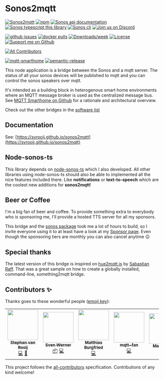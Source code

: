 # Sonos2mqtt

[![Sonos2mqtt][badge_sonos-mqtt]][link_sonos-mqtt]
[![npm][badge_npm]][link_npm]
[![Sonos api documentation][badge_sonos-docs]][link_sonos-docs]
[![Sonos typescript this library][badge_sonos-typescript]][link_sonos-typescript]
[![Sonos cli][badge_sonos-cli]][link_sonos-cli]
[![Join us on Discord][badge_discord]][link_discord]

[![github issues][badge_issues]][link_issues]
[![docker pulls][badge_docker]][link_docker]
[![Downloads/week](https://img.shields.io/npm/dw/sonos2mqtt.svg?style=flat-square)](https://npmjs.org/package/sonos2mqtt)
[![License](https://img.shields.io/npm/l/sonos2mqtt.svg?style=flat-square)](https://github.com/svrooij/sonos2mqtt/blob/master/package.json)
[![Support me on Github][badge_sponsor]][link_sponsor]

<!-- [![npm](https://img.shields.io/npm/v/sonos2mqtt.svg?style=flat-square)](https://www.npmjs.com/package/sonos2mqtt)
[![docker pulls][badge_docker]][link_docker]
[![Support me on Github][badge_sponsor]][link_sponsor]
[![github issues][badge_issues]][link_issues]
[![Run build and publish][badge_build]][link_build] -->
<!-- ALL-CONTRIBUTORS-BADGE:START - Do not remove or modify this section -->
[![All Contributors](https://img.shields.io/badge/all_contributors-6-orange.svg?style=flat-square)](#contributors-)
<!-- ALL-CONTRIBUTORS-BADGE:END -->
[![mqtt-smarthome](https://img.shields.io/badge/mqtt-smarthome-blue.svg?style=flat-square)](https://github.com/mqtt-smarthome/mqtt-smarthome)
[![semantic-release](https://img.shields.io/badge/%20%20%F0%9F%93%A6%F0%9F%9A%80-semantic--release-e10079.svg?style=flat-square)](https://github.com/semantic-release/semantic-release)

This node application is a bridge between the Sonos and a mqtt server. The status of all your sonos devices will be published to mqtt and you can control the sonos speakers over mqtt.

It's intended as a building block in heterogenous smart home environments where an MQTT message broker is used as the centralized message bus. See [MQTT Smarthome on Github](https://github.com/mqtt-smarthome/mqtt-smarthome) for a rationale and architectural overview.

Check out the other bridges in the [software list](https://github.com/mqtt-smarthome/mqtt-smarthome/blob/master/Software.md)

## Documentation

See: [https://svrooij.github.io/sonos2mqtt](https://svrooij.github.io/sonos2mqtt)

## Node-sonos-ts

This library depends on [node-sonos-ts](https://github.com/svrooij/node-sonos-ts/) which I also developed. All other libraries using node-sonos-ts should also be able to implemented all the nice features included there. Like **notifications**  or **text-to-speech** which are the coolest new additions for **sonos2mqtt**!

## Beer or Coffee

I'm a big fan of beer and coffee. To provide something extra to everybody who is sponsoring me, I'll provide a hosted TTS server for all my sponsors.

This bridge and the [sonos package](https://github.com/svrooij/node-sonos-ts) took me a lot of hours to build, so I invite everyone using it to at least have a look at my [Sponsor page](https://github.com/sponsors/svrooij). Even though the sponsoring tiers are monthly you can also cancel anytime :wink:

## Special thanks

The latest version of this bridge is inspired on [hue2mqtt.js](https://github.com/hobbyquaker/hue2mqtt.js) by [Sabastian Raff](https://github.com/hobbyquaker). That was a great sample on how to create a globally installed, command-line, something2mqtt bridge.

## Contributors ✨

Thanks goes to these wonderful people ([emoji key](https://allcontributors.org/docs/en/emoji-key)):

<!-- ALL-CONTRIBUTORS-LIST:START - Do not remove or modify this section -->
<!-- prettier-ignore-start -->
<!-- markdownlint-disable -->
<table>
  <tr>
    <td align="center"><a href="https://svrooij.nl"><img src="https://avatars2.githubusercontent.com/u/1292510?v=4" width="100px;" alt=""/><br /><sub><b>Stephan van Rooij</b></sub></a><br /><a href="https://github.com/svrooij/sonos2mqtt/commits?author=svrooij" title="Code">💻</a> <a href="https://github.com/svrooij/sonos2mqtt/commits?author=svrooij" title="Documentation">📖</a></td>
    <td align="center"><a href="https://github.com/cheanrod"><img src="https://avatars3.githubusercontent.com/u/35066927?v=4" width="100px;" alt=""/><br /><sub><b>Sven Werner</b></sub></a><br /><a href="#platform-cheanrod" title="Packaging/porting to new platform">📦</a> <a href="https://github.com/svrooij/sonos2mqtt/commits?author=cheanrod" title="Code">💻</a></td>
    <td align="center"><a href="https://mi.o-o.im"><img src="https://avatars0.githubusercontent.com/u/7872104?v=4" width="100px;" alt=""/><br /><sub><b>Matthias Burgfried</b></sub></a><br /><a href="https://github.com/svrooij/sonos2mqtt/commits?author=matthias-burgfried" title="Code">💻</a></td>
    <td align="center"><a href="https://github.com/mqtt-fan"><img src="https://avatars1.githubusercontent.com/u/32242849?v=4" width="100px;" alt=""/><br /><sub><b>mqtt-fan</b></sub></a><br /><a href="https://github.com/svrooij/sonos2mqtt/commits?author=mqtt-fan" title="Code">💻</a></td>
    <td align="center"><a href="https://github.com/roth"><img src="https://avatars3.githubusercontent.com/u/716931?v=4" width="100px;" alt=""/><br /><sub><b>Martin Roth</b></sub></a><br /><a href="https://github.com/svrooij/sonos2mqtt/commits?author=roth" title="Documentation">📖</a></td>
    <td align="center"><a href="http://dgmltn.com"><img src="https://avatars3.githubusercontent.com/u/698270?v=4" width="100px;" alt=""/><br /><sub><b>Doug Melton</b></sub></a><br /><a href="https://github.com/svrooij/sonos2mqtt/issues?q=author%3Adgmltn" title="Bug reports">🐛</a></td>
  </tr>
</table>

<!-- markdownlint-enable -->
<!-- prettier-ignore-end -->
<!-- ALL-CONTRIBUTORS-LIST:END -->

This project follows the [all-contributors](https://github.com/all-contributors/all-contributors) specification.
Contributions of any kind welcome!

[badge_build]: https://github.com/svrooij/sonos2mqtt/workflows/Run%20tests%20and%20publish/badge.svg
[badge_docker]: https://img.shields.io/docker/pulls/svrooij/sonos2mqtt
[badge_discord]: https://img.shields.io/discord/782374564054564875?style=flat-square
[badge_issues]: https://img.shields.io/github/issues/svrooij/sonos2mqtt?style=flat-square
[badge_npm]: https://img.shields.io/npm/v/sonos2mqtt?style=flat-square
[badge_sonos-cli]: https://img.shields.io/badge/sonos-cli-blue?style=flat-square
[badge_sonos-docs]: https://img.shields.io/badge/sonos-api-blue?style=flat-square
[badge_sonos-mqtt]: https://img.shields.io/badge/sonos-mqtt-blue?style=flat-square
[badge_sonos-typescript]: https://img.shields.io/badge/sonos-typescript-blue?style=flat-square
[badge_sponsor]: https://img.shields.io/badge/Sponsor-on%20Github-red?style=flat-square

[link_build]: https://github.com/svrooij/sonos2mqtt/actions
[link_discord]: https://discord.gg/VMtG6Ft36J
[link_docker]: https://hub.docker.com/r/svrooij/sonos2mqtt
[link_issues]: https://github.com/svrooij/sonos2mqtt/issues
[link_npm]: https://www.npmjs.com/package/sonos2mqtt
[link_sonos-cli]: https://github.com/svrooij/sonos-cli
[link_sonos-docs]: https://svrooij.io/sonos-api-docs
[link_sonos-mqtt]: https://svrooij.io/sonos2mqtt
[link_sonos-typescript]: https://svrooij.io/node-sonos-ts
[link_sponsor]: https://github.com/sponsors/svrooij
